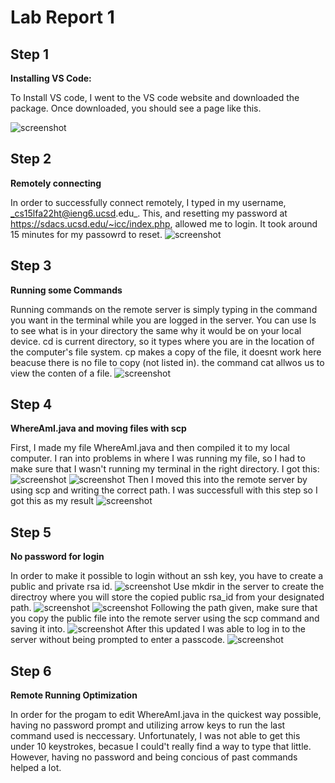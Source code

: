 # Lab Report 1

## Step 1

__Installing VS Code:__

To Install VS code, I went to the VS code website and downloaded the package. Once downloaded, you should see a page like this.

![screenshot](vs-code-screenshot.png)
## Step 2

__Remotely connecting__

In order to successfully connect remotely, I typed in my username, _cs15lfa22ht@ieng6.ucsd.edu_. This, and resetting my password at https://sdacs.ucsd.edu/~icc/index.php, allowed me to login. It took around 15 minutes for my passowrd to reset.
![screenshot](newscreenshot1.png)
## Step 3 

__Running some Commands__

Running commands on the remote server is simply typing in the command you want in the terminal while you are logged in the server. You can use ls to see what is in your directory the same why it would be on your local device. cd is current directory, so it types where you are in the location of the computer's file system. cp makes a copy of the file, it doesnt work here beacuse there is no file to copy (not listed in). the command cat allwos us to view the conten of a file.
![screenshot](command_screenshots.png)

## Step 4

__WhereAmI.java and moving files with scp__

First, I made my file WhereAmI.java and then compiled it to my local computer. I ran into problems in where I was running my file, so I had to make sure that I wasn't running my terminal in the right directory. 
I got this: 
![screenshot](WhereAmI1.png)
![screenshot](newscreenshot3.png)
Then I moved this into the remote server by using scp and writing the correct path. 
I was successfull with this step so I got this as my result
![screenshot](newscreenshot2.png)
## Step 5 

__No password for login__

In order to make it possible to login without an ssh key, you have to create a public and private rsa id. 
![screenshot](making-ssh-key.png)
Use mkdir in the server to create the directroy where you will store the copied public rsa_id from your designated path.
![screenshot](newscreenshotsshkey.png)
![screenshot](ssh-file-location.png)
Following the path given, make sure that you copy the public file into the remote server using the scp command and saving it into. 
![screenshot](copyingintoremoteserver.png)
After this updated I was able to log in to the server without being prompted to enter a passcode.
![screenshot](no-passcode.png)
## Step 6 

__Remote Running Optimization__

In order for the progam to edit WhereAmI.java in the quickest way possible, having no password prompt and utilizing arrow keys to run the last command used is neccessary. Unfortunately, I was not able to get this under 10 keystrokes, becasue I could't really find a way to type that little. However, having no password and being concious of past commands helped a lot. 